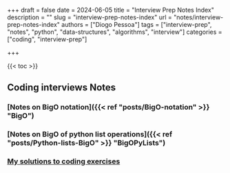 +++
draft = false
date = 2024-06-05
title = "Interview Prep Notes Index"
description = ""
slug = "interview-prep-notes-index"
url = "notes/interview-prep-notes-index"
authors = ["Diogo Pessoa"]
tags = ["interview-prep", "notes", "python", "data-structures", "algorithms", "interview"]
categories = ["coding", "interview-prep"]

+++

{{< toc >}}

## Coding interviews Notes
### [Notes on BigO notation]({{< ref "posts/BigO-notation" >}} "BigO")
### [Notes on BigO of python list operations]({{< ref "posts/Python-lists-BigO" >}} "BigOPyLists")


### [My solutions to coding exercises](https://github.com/diogo-pessoa/coding-exercises-for-interviews)
